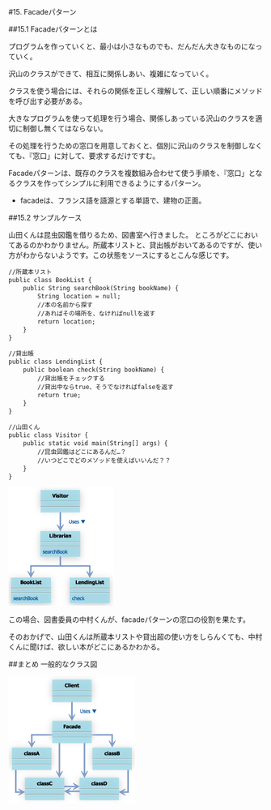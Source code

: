#15. Facadeパターン


##15.1 Facadeパターンとは

プログラムを作っていくと、最小は小さなものでも、だんだん大きなものになっていく。

沢山のクラスができて、相互に関係しあい、複雑になっていく。

クラスを使う場合には、それらの関係を正しく理解して、正しい順番にメソッドを呼び出す必要がある。

大きなプログラムを使って処理を行う場合、関係しあっている沢山のクラスを適切に制御し無くてはならない。

その処理を行うための窓口を用意しておくと、個別に沢山のクラスを制御しなくても、『窓口」に対して、要求するだけですむ。

Facadeパターンは、既存のクラスを複数組み合わせて使う手順を、『窓口」となるクラスを作ってシンプルに利用できるようにするパターン。

- facadeは、フランス語を語源とする単語で、建物の正面。



##15.2 サンプルケース

山田くんは昆虫図鑑を借りるため、図書室へ行きました。 ところがどこにおいてあるのかわかりません。所蔵本リストと、貸出帳がおいてあるのですが、使い方がわからないようです。この状態をソースにするとこんな感じです。

```
//所蔵本リスト
public class BookList {
    public String searchBook(String bookName) {
        String location = null;
        //本の名前から探す
        //あればその場所を、なければnullを返す
        return location;
    }
}
```

```
//貸出帳
public class LendingList {
    public boolean check(String bookName) {
        //貸出帳をチェックする
        //貸出中ならtrue、そうでなければfalseを返す
        return true;
    }
}
```

```
//山田くん
public class Visitor {
    public static void main(String[] args) {
        //昆虫図鑑はどこにあるんだ…？
        //いつどこでどのメソッドを使えばいいんだ？？
    }
}
```


![image](../img/facade/facade1.gif)

この場合、図書委員の中村くんが、facadeパターンの窓口の役割を果たす。

そのおかげで、山田くんは所蔵本リストや貸出超の使い方をしらんくても、中村くんに聞けば、欲しい本がどこにあるかわかる。


##まとめ
一般的なクラス図

![image](../img/facade/facade2.gif)
